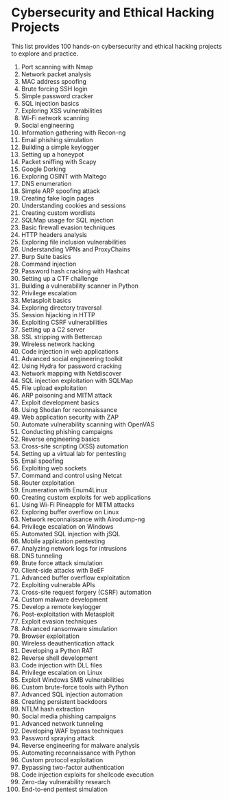 
# Cybersecurity and Ethical Hacking Projects

This list provides 100 hands-on cybersecurity and ethical hacking projects to explore and practice.

1. Port scanning with Nmap  
2. Network packet analysis  
3. MAC address spoofing  
4. Brute forcing SSH login  
5. Simple password cracker  
6. SQL injection basics  
7. Exploring XSS vulnerabilities  
8. Wi-Fi network scanning  
9. Social engineering  
10. Information gathering with Recon-ng  
11. Email phishing simulation  
12. Building a simple keylogger  
13. Setting up a honeypot  
14. Packet sniffing with Scapy  
15. Google Dorking  
16. Exploring OSINT with Maltego  
17. DNS enumeration  
18. Simple ARP spoofing attack  
19. Creating fake login pages  
20. Understanding cookies and sessions  
21. Creating custom wordlists  
22. SQLMap usage for SQL injection  
23. Basic firewall evasion techniques  
24. HTTP headers analysis  
25. Exploring file inclusion vulnerabilities  
26. Understanding VPNs and ProxyChains  
27. Burp Suite basics  
28. Command injection  
29. Password hash cracking with Hashcat  
30. Setting up a CTF challenge  
31. Building a vulnerability scanner in Python  
32. Privilege escalation  
33. Metasploit basics  
34. Exploring directory traversal  
35. Session hijacking in HTTP  
36. Exploiting CSRF vulnerabilities  
37. Setting up a C2 server  
38. SSL stripping with Bettercap  
39. Wireless network hacking  
40. Code injection in web applications  
41. Advanced social engineering toolkit  
42. Using Hydra for password cracking  
43. Network mapping with Netdiscover  
44. SQL injection exploitation with SQLMap  
45. File upload exploitation  
46. ARP poisoning and MITM attack  
47. Exploit development basics  
48. Using Shodan for reconnaissance  
49. Web application security with ZAP  
50. Automate vulnerability scanning with OpenVAS  
51. Conducting phishing campaigns  
52. Reverse engineering basics  
53. Cross-site scripting (XSS) automation  
54. Setting up a virtual lab for pentesting  
55. Email spoofing  
56. Exploiting web sockets  
57. Command and control using Netcat  
58. Router exploitation  
59. Enumeration with Enum4Linux  
60. Creating custom exploits for web applications  
61. Using Wi-Fi Pineapple for MITM attacks  
62. Exploring buffer overflow on Linux  
63. Network reconnaissance with Airodump-ng  
64. Privilege escalation on Windows  
65. Automated SQL injection with jSQL  
66. Mobile application pentesting  
67. Analyzing network logs for intrusions  
68. DNS tunneling  
69. Brute force attack simulation  
70. Client-side attacks with BeEF  
71. Advanced buffer overflow exploitation  
72. Exploiting vulnerable APIs  
73. Cross-site request forgery (CSRF) automation  
74. Custom malware development  
75. Develop a remote keylogger  
76. Post-exploitation with Metasploit  
77. Exploit evasion techniques  
78. Advanced ransomware simulation  
79. Browser exploitation  
80. Wireless deauthentication attack  
81. Developing a Python RAT  
82. Reverse shell development  
83. Code injection with DLL files  
84. Privilege escalation on Linux  
85. Exploit Windows SMB vulnerabilities  
86. Custom brute-force tools with Python  
87. Advanced SQL injection automation  
88. Creating persistent backdoors  
89. NTLM hash extraction  
90. Social media phishing campaigns  
91. Advanced network tunneling  
92. Developing WAF bypass techniques  
93. Password spraying attack  
94. Reverse engineering for malware analysis  
95. Automating reconnaissance with Python  
96. Custom protocol exploitation  
97. Bypassing two-factor authentication  
98. Code injection exploits for shellcode execution  
99. Zero-day vulnerability research  
100. End-to-end pentest simulation  
